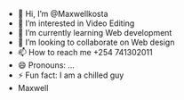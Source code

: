 - 👋 Hi, I’m @Maxwellkosta
- 👀 I’m interested in Video Editing 
- 🌱 I’m currently learning Web development 
- 💞️ I’m looking to collaborate on Web design 
- 📫 How to reach me +254 741302011
- 😄 Pronouns: ...
- ⚡ Fun fact: I am a chilled guy
- Maxwell 

<!---
Maxwellkosta/Maxwellkosta is a ✨ special ✨ repository because its `README.md` (this file) appears on your GitHub profile.
You can click the Preview link to take a look at your changes.
--->

